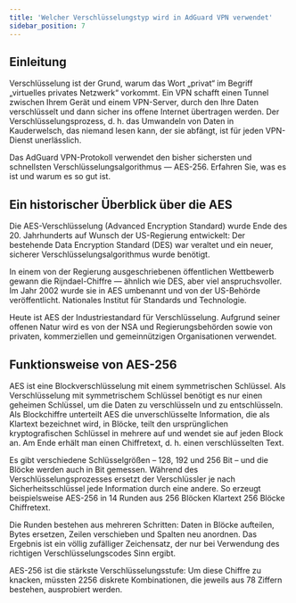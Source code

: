 ```yaml
---
title: 'Welcher Verschlüsselungstyp wird in AdGuard VPN verwendet'
sidebar_position: 7
---
```


## Einleitung

Verschlüsselung ist der Grund, warum das Wort „privat“ im Begriff „virtuelles privates Netzwerk“ vorkommt. Ein VPN schafft einen Tunnel zwischen Ihrem Gerät und einem VPN-Server, durch den Ihre Daten verschlüsselt und dann sicher ins offene Internet übertragen werden. Der Verschlüsselungsprozess, d. h. das Umwandeln von Daten in Kauderwelsch, das niemand lesen kann, der sie abfängt, ist für jeden VPN-Dienst unerlässlich.

Das AdGuard VPN-Protokoll verwendet den bisher sichersten und schnellsten Verschlüsselungsalgorithmus — AES-256. Erfahren Sie, was es ist und warum es so gut ist.

## Ein historischer Überblick über die AES

Die AES-Verschlüsselung (Advanced Encryption Standard) wurde Ende des 20. Jahrhunderts auf Wunsch der US-Regierung entwickelt: Der bestehende Data Encryption Standard (DES) war veraltet und ein neuer, sicherer Verschlüsselungsalgorithmus wurde benötigt.

In einem von der Regierung ausgeschriebenen öffentlichen Wettbewerb gewann die Rijndael-Chiffre — ähnlich wie DES, aber viel anspruchsvoller. Im Jahr 2002 wurde sie in AES umbenannt und von der US-Behörde veröffentlicht. Nationales Institut für Standards und Technologie.

Heute ist AES der Industriestandard für Verschlüsselung. Aufgrund seiner offenen Natur wird es von der NSA und Regierungsbehörden sowie von privaten, kommerziellen und gemeinnützigen Organisationen verwendet.

## Funktionsweise von AES-256

AES ist eine Blockverschlüsselung mit einem symmetrischen Schlüssel. Als Verschlüsselung mit symmetrischem Schlüssel benötigt es nur einen geheimen Schlüssel, um die Daten zu verschlüsseln und zu entschlüsseln. Als Blockchiffre unterteilt AES die unverschlüsselte Information, die als Klartext bezeichnet wird, in Blöcke, teilt den ursprünglichen kryptografischen Schlüssel in mehrere auf und wendet sie auf jeden Block an. Am Ende erhält man einen Chiffretext, d. h. einen verschlüsselten Text.

Es gibt verschiedene Schlüsselgrößen – 128, 192 und 256 Bit – und die Blöcke werden auch in Bit gemessen. Während des Verschlüsselungsprozesses ersetzt der Verschlüssler je nach Sicherheitsschlüssel jede Information durch eine andere. So erzeugt beispielsweise AES-256 in 14 Runden aus 256 Blöcken Klartext 256 Blöcke Chiffretext.

Die Runden bestehen aus mehreren Schritten: Daten in Blöcke aufteilen, Bytes ersetzen, Zeilen verschieben und Spalten neu anordnen. Das Ergebnis ist ein völlig zufälliger Zeichensatz, der nur bei Verwendung des richtigen Verschlüsselungscodes Sinn ergibt.

AES-256 ist die stärkste Verschlüsselungsstufe: Um diese Chiffre zu knacken, müssten 2256 diskrete Kombinationen, die jeweils aus 78 Ziffern bestehen, ausprobiert werden.
